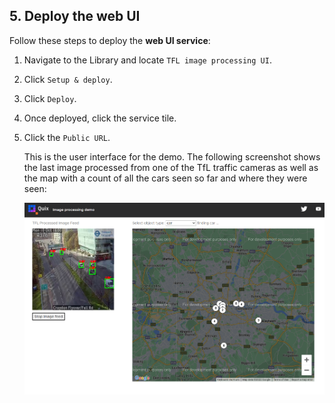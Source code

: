 ## 5. Deploy the web UI

Follow these steps to deploy the **web UI service**:

1. Navigate to the Library and locate `TFL image processing UI`.

2. Click `Setup & deploy`.

3.  Click `Deploy`.

4.  Once deployed, click the service tile.

5.  Click the `Public URL`.

    This is the user interface for the demo. The following screenshot shows the last image processed from one of the TfL traffic cameras as well as the map with a count of all the cars seen so far and where they were seen:

    ![image processing web UI](image4.png)
